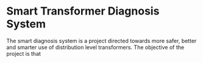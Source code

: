 # Smart Transformer Diagnosis System

The smart diagnosis system is a project directed towards more safer, better and smarter use of distribution level transformers.
The objective of the project is that 
